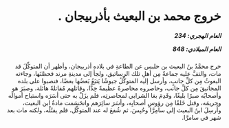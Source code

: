 <h1 dir="rtl">خروج محمد بن البعيث بأذربيجان .</h1>

<h5 dir="rtl">العام الهجري:  234

العام الميلادي: 848

</h5>

<p dir="rtl">خرج محمَّدُ بنُ البعيث بن حلبس عن الطاعةِ في بلاده أذربيجان، وأظهر أن المتوكِّلَ قد مات، والتفَّ عليه جماعةٌ مِن أهلِ تلك الرساتيق، ولجأ إلى مدينةِ مرند فحصَّنَها، وجاءته البعوثُ مِن كلِّ جانبٍ، وأرسل إليه المتوكِّلُ جيوشًا يَتبَعُ بَعضُها بعضًا، فنصبوا على بلده المجانيقَ مِن كلِّ جانب، وحاصروه محاصرةً عظيمةً جِدًّا، وقاتلهم مُقاتلةً هائلة، وصبَرَ هو وأصحابُه صبرًا بليغًا، وقَدِمَ بغا الشرابي لمحاصرتِه، فلم يزَلْ به حتى أسَرَه واستباح أموالَه وحريمَه، وقتل خَلقًا مِن رؤوسِ أصحابِه، وأسَرَ سائِرَهم وانحَسَمت مادةُ ابن البعيث، وأُرسِلَ ابنُ البعيث إلى سامِرَّا وحُبِسَ، ثم شُفعَ له عند المتوكِّل، فلم يقتُلْه، ولكنه مات بعد شهر في سامرَّا.</p></br>

